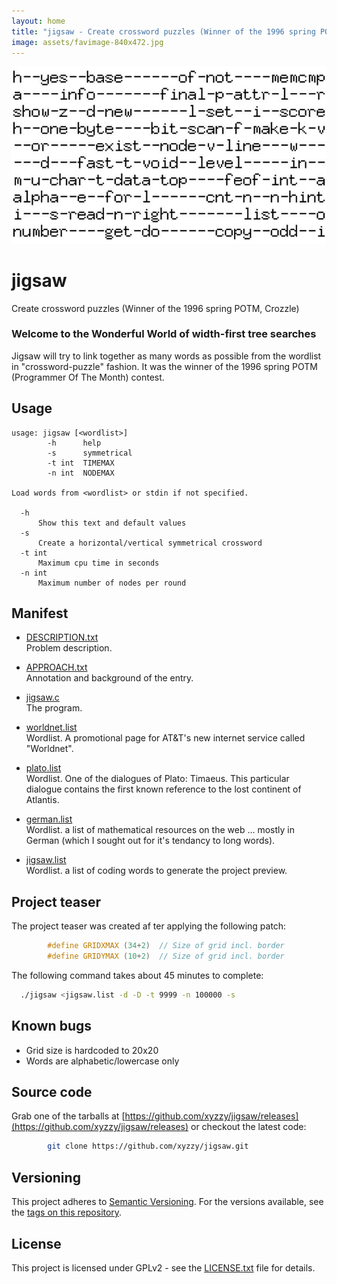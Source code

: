 ```yaml
---
layout: home
title: "jigsaw - Create crossword puzzles (Winner of the 1996 spring POTM, Crozzle)"
image: assets/favimage-840x472.jpg
---
```


![teaser](assets/favimage-840x472.jpg)

# jigsaw

Create crossword puzzles (Winner of the 1996 spring POTM, Crozzle)

### Welcome to the Wonderful World of width-first tree searches

Jigsaw will try to link together as many words as possible from the wordlist in "crossword-puzzle" fashion.
It was the winner of the 1996 spring POTM (Programmer Of The Month) contest.

## Usage

```
usage: jigsaw [<wordlist>]
        -h      help
        -s      symmetrical
        -t int  TIMEMAX
        -n int  NODEMAX

Load words from <wordlist> or stdin if not specified.

  -h
      Show this text and default values
  -s
      Create a horizontal/vertical symmetrical crossword
  -t int
      Maximum cpu time in seconds
  -n int
      Maximum number of nodes per round
```

## Manifest

 - [DESCRIPTION.txt](DESCRIPTION.txt)  
   Problem description.

 - [APPROACH.txt](APPROACH.txt)  
   Annotation and background of the entry.

 - [jigsaw.c](jigsaw.c)  
   The program.

 - [worldnet.list](worldnet.list)  
   Wordlist. A promotional page for AT&T's new internet service called "Worldnet".

 - [plato.list](plato.list)  
   Wordlist. One of the dialogues of Plato: Timaeus. This particular dialogue contains the first known reference to the lost continent of Atlantis.

 - [german.list](german.list)  
   Wordlist. a list of mathematical resources on the web ... mostly in German (which I sought out for it's tendancy to long words).

 - [jigsaw.list](jigsaw.list)  
   Wordlist. a list of coding words to generate the project preview.

## Project teaser

The project teaser was created af ter applying the following patch:

```C
        #define GRIDXMAX (34+2)  // Size of grid incl. border
        #define GRIDYMAX (10+2)  // Size of grid incl. border
```

The following command takes about 45 minutes to complete:

```sh
  ./jigsaw <jigsaw.list -d -D -t 9999 -n 100000 -s
```

## Known bugs

- Grid size is hardcoded to 20x20
- Words are alphabetic/lowercase only

## Source code

Grab one of the tarballs at [https://github.com/xyzzy/jigsaw/releases](https://github.com/xyzzy/jigsaw/releases) or checkout the latest code:

```sh
        git clone https://github.com/xyzzy/jigsaw.git
```

## Versioning

This project adheres to [Semantic Versioning](http://semver.org/spec/v2.0.0.html).
For the versions available, see the [tags on this repository](https://github.com/xyzzy/jigsaw/tags).

## License

This project is licensed under GPLv2 - see the [LICENSE.txt](LICENSE.txt) file for details.
